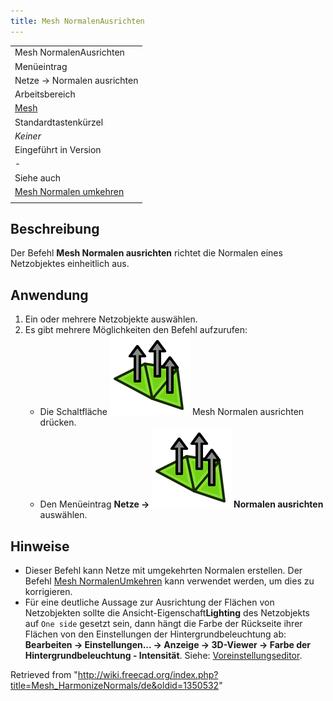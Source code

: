 ```yaml
---
title: Mesh NormalenAusrichten
---
```


|                                                                      |
| -------------------------------------------------------------------- |
| Mesh NormalenAusrichten                                              |
| Menüeintrag                                                          |
| Netze → Normalen ausrichten                                          |
| Arbeitsbereich                                                       |
| [Mesh](/Mesh_Workbench/de "Mesh Workbench/de")                       |
| Standardtastenkürzel                                                 |
| _Keiner_                                                             |
| Eingeführt in Version                                                |
| -                                                                    |
| Siehe auch                                                           |
| [Mesh Normalen umkehren](/Mesh_FlipNormals/de "Mesh FlipNormals/de") |
|                                                                      |

## Beschreibung

Der Befehl **Mesh Normalen ausrichten** richtet die Normalen eines Netzobjektes einheitlich aus.

## Anwendung

1. Ein oder mehrere Netzobjekte auswählen.
2. Es gibt mehrere Möglichkeiten den Befehl aufzurufen:
   - Die Schaltfläche ![](/src/assets/images/Mesh_HarmonizeNormals.svg) Mesh Normalen ausrichten drücken.
   - Den Menüeintrag **Netze → ![](/src/assets/images/Mesh_HarmonizeNormals.svg) Normalen ausrichten** auswählen.

## Hinweise

- Dieser Befehl kann Netze mit umgekehrten Normalen erstellen. Der Befehl [Mesh NormalenUmkehren](/Mesh_FlipNormals/de "Mesh FlipNormals/de") kann verwendet werden, um dies zu korrigieren.
- Für eine deutliche Aussage zur Ausrichtung der Flächen von Netzobjekten sollte die Ansicht-Eigenschaft**Lighting** des Netzobjekts auf `One side` gesetzt sein, dann hängt die Farbe der Rückseite ihrer Flächen von den Einstellungen der Hintergrundbeleuchtung ab: **Bearbeiten → Einstellungen... → Anzeige → 3D-Viewer → Farbe der Hintergrundbeleuchtung - Intensität**. Siehe: [Voreinstellungseditor](/Preferences_Editor/de#3D-Viewer "Preferences Editor/de").

Retrieved from "<http://wiki.freecad.org/index.php?title=Mesh_HarmonizeNormals/de&oldid=1350532>"
